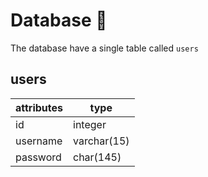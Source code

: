 # Database :elephant:

The database have a single table called `users`

## users

| attributes | type        |
| ---------- | ----------- |
| id         | integer     |
| username   | varchar(15) |
| password   | char(145)   |

